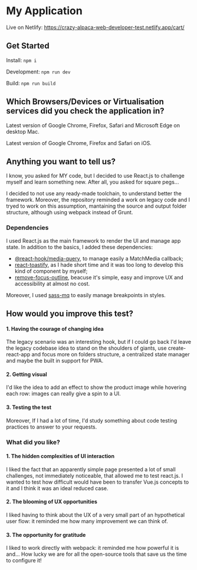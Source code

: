 # My Application

Live on Netlify: https://crazy-alpaca-web-developer-test.netlify.app/cart/

## Get Started

Install: `npm i`

Development: `npm run dev`

Build: `npm run build`

## Which Browsers/Devices or Virtualisation services did you check the application in?

Latest version of Google Chrome, Firefox, Safari and Microsoft Edge on desktop Mac.

Latest version of Google Chrome, Firefox and Safari on iOS.

## Anything you want to tell us?

I know, you asked for MY code, but I decided to use React.js to challenge myself and learn something new. After all, you asked for square pegs...

I decided to not use any ready-made toolchain, to understand better the framework. Moreover, the repository reminded a work on legacy code and I tryed to work on this assumption, mantaining the source and output folder structure, although using webpack instead of Grunt.

### Dependencies

I used React.js as the main framework to render the UI and manage app state. In addition to the basics, I added these dependencies:

- [@react-hook/media-query](https://github.com/jaredLunde/react-hook/tree/master/packages/media-query#readme), to manage easily a MatchMedia callback;
- [react-toastify](https://github.com/fkhadra/react-toastify), as I hade short time and it was too long to develop this kind of component by myself;
- [remove-focus-outline](https://github.com/lindsayevans/outline.js), beacuse it's simple, easy and improve UX and accessibility at almost no cost.

Moreover, I used [sass-mq](https://github.com/sass-mq/sass-mq) to easily manage breakpoints in styles.

## How would you improve this test?

#### 1. Having the courage of changing idea

The legacy scenario was an interesting hook, but if I could go back I'd leave the legacy codebase idea to stand on the shoulders of giants, use create-react-app and focus more on folders structure, a centralized state manager and maybe the built in support for PWA.

#### 2. Getting visual

I'd like the idea to add an effect to show the product image while hovering each row: images can really give a spin to a UI.

#### 3. Testing the test

Moreover, If I had a lot of time, I'd study something about code testing practices to answer to your requests.

### What did you like?

#### 1. The hidden complexities of UI interaction

I liked the fact that an apparently simple page presented a lot of small challenges, not immediately noticeable, that allowed me to test react.js. I wanted to test how difficult would have been to transfer Vue.js concepts to it and I think it was an ideal reduced case.

#### 2. The blooming of UX opportunities

I liked having to think about the UX of a very small part of an hypothetical user flow: it reminded me how many improvement we can think of.

#### 3. The opportunity for gratitude

I liked to work directly with webpack: it reminded me how powerful it is and... How lucky we are for all the open-source tools that save us the time to configure it!
